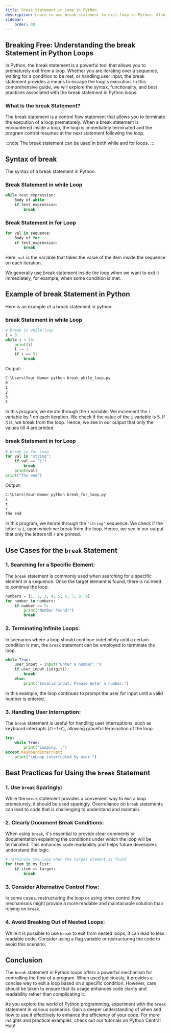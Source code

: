 ```yaml
---
title: Break Statement in Loop in Python
description: Learn to use break statement to exit loop in Python. Also learn to use break with while and for loop. In this tutorial, we will learn to use break statement with the help of examples.
sidebar: 
    order: 38
---
```


## Breaking Free: Understanding the break Statement in Python Loops
In Python, the break statement is a powerful tool that allows you to prematurely exit from a loop. Whether you are iterating over a sequence, waiting for a condition to be met, or handling user input, the break statement provides a means to escape the loop's execution. In this comprehensive guide, we will explore the syntax, functionality, and best practices associated with the break statement in Python loops.

### What Is the break Statement?
The break statement is a control flow statement that allows you to terminate the execution of a loop prematurely. When a break statement is encountered inside a loop, the loop is immediately terminated and the program control resumes at the next statement following the loop.

:::note
The break statement can be used in both while and for loops.
:::

## Syntax of break
The syntax of a break statement in Python:

### Break Statement in while Loop
```python title="break_while_loop.py" {1-3}
while test_expression:
    Body of while
    if test_expression:
        break
```

### Break Statement in for Loop
```python title="break_for_loop.py" {1-3}
for val in sequence:
    Body of for
    if test_expression:
        break
```

Here, `val` is the variable that takes the value of the item inside the sequence on each iteration.

We generally use break statement inside the loop when we want to exit it immediately, for example, when some condition is met.

## Example of break Statement in Python
Here is an example of a break statement in python:

### break Statement in while Loop
```python title="break_while_loop.py" showLineNumbers{1} {2-10}
# break in while loop
i = 0
while i < 10:
    print(i)
    i += 1
    if i == 5:
        break
```

Output:

```cmd title="command" showLineNumbers{1} {2-7}
C:\Users\Your Name> python break_while_loop.py
0
1
2
3
4
```

In this program, we iterate through the `i` variable. We increment the `i` variable by 1 on each iteration. We check if the value of the `i` variable is 5. If it is, we break from the loop. Hence, we see in our output that only the values till 4 are printed.

### break Statement in for Loop
```python title="break_for_loop.py" showLineNumbers{1} {2-7}
# break in for loop
for val in "string":
    if val == "i":
        break
    print(val)
print("The end")
```

Output:

```cmd title="command" showLineNumbers{1} {2-5}
C:\Users\Your Name> python break_for_loop.py
s
t
r
The end
```

In this program, we iterate through the `"string"` sequence. We check if the letter is `i`, upon which we break from the loop. Hence, we see in our output that only the letters till `r` are printed.


## Use Cases for the `break` Statement

### 1. **Searching for a Specific Element:**

The `break` statement is commonly used when searching for a specific element in a sequence. Once the target element is found, there is no need to continue the loop.

```python title="break_search.py" showLineNumbers{1} {2-6}
numbers = [1, 2, 3, 4, 5, 6, 7, 8, 9]
for number in numbers:
    if number == 5:
        print("Number found!")
        break
```

### 2. **Terminating Infinite Loops:**

In scenarios where a loop should continue indefinitely until a certain condition is met, the `break` statement can be employed to terminate the loop.

```python title="break_infinite.py" showLineNumbers{1} {2-6}
while True:
    user_input = input("Enter a number: ")
    if user_input.isdigit():
        break
    else:
        print("Invalid input. Please enter a number.")
```

In this example, the loop continues to prompt the user for input until a valid number is entered.

### 3. **Handling User Interruption:**

The `break` statement is useful for handling user interruptions, such as keyboard interrupts (`Ctrl+C`), allowing graceful termination of the loop.

```python title="break_interrupt.py" showLineNumbers{1} {2-6}
try:
    while True:
        print("Looping...")
except KeyboardInterrupt:
    print("\nLoop interrupted by user.")
```

## Best Practices for Using the `break` Statement

### 1. **Use `break` Sparingly:**

While the `break` statement provides a convenient way to exit a loop prematurely, it should be used sparingly. Overreliance on `break` statements can lead to code that is challenging to understand and maintain.

### 2. **Clearly Document Break Conditions:**

When using `break`, it's essential to provide clear comments or documentation explaining the conditions under which the loop will be terminated. This enhances code readability and helps future developers understand the logic.

```python
# Terminate the loop when the target element is found
for item in my_list:
    if item == target:
        break
```

### 3. **Consider Alternative Control Flow:**

In some cases, restructuring the loop or using other control flow mechanisms might provide a more readable and maintainable solution than relying on `break`.

### 4. **Avoid Breaking Out of Nested Loops:**

While it is possible to use `break` to exit from nested loops, it can lead to less readable code. Consider using a flag variable or restructuring the code to avoid this scenario.

## Conclusion

The `break` statement in Python loops offers a powerful mechanism for controlling the flow of a program. When used judiciously, it provides a concise way to exit a loop based on a specific condition. However, care should be taken to ensure that its usage enhances code clarity and readability rather than complicating it.

As you explore the world of Python programming, experiment with the `break` statement in various scenarios. Gain a deeper understanding of when and how to use it effectively to enhance the efficiency of your code. For more insights and practical examples, check out our tutorials on Python Central Hub!